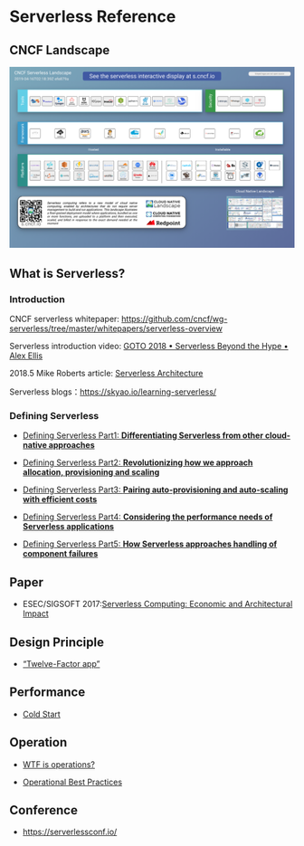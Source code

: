 # Serverless Reference

## CNCF Landscape

![CNCF Serverless Landscape](./img/Serverless-landscape.png)

## What is Serverless?

### Introduction

CNCF serverless whitepaper: <https://github.com/cncf/wg-serverless/tree/master/whitepapers/serverless-overview>

Serverless introduction video: [GOTO 2018 • Serverless Beyond the Hype • Alex Ellis](<https://www.youtube.com/watch?v=yOpYYYRuDQ0>)

2018.5 Mike Roberts article: [Serverless Architecture](<https://martinfowler.com/articles/serverless.html>)

Serverless blogs：<https://skyao.io/learning-serverless/>

### Defining Serverless

- [Defining Serverless Part1: **Differentiating Serverless from other cloud-native approaches**](<https://blog.symphonia.io/defining-serverless-part-1-704d72bc8a32>)

- [Defining Serverless Part2: **Revolutionizing how we approach allocation, provisioning and scaling**](<https://blog.symphonia.io/defining-serverless-part-2-8cc67bc0bdd8>)

- [Defining Serverless Part3: **Pairing auto-provisioning and auto-scaling with efficient costs**](<https://blog.symphonia.io/defining-serverless-part-3-f65856be4ade>)

- [Defining Serverless Part4: **Considering the performance needs of Serverless applications**](<https://blog.symphonia.io/defining-serverless-part-4-587be1e64294>)

- [Defining Serverless Part5: **How Serverless approaches handling of component failures**](<https://blog.symphonia.io/defining-serverless-part-5-5452308de55c>)

## Paper

- ESEC/SIGSOFT 2017:[Serverless Computing: Economic and Architectural Impact](<http://www.doc.ic.ac.uk/~rbc/papers/fse-serverless-17.pdf>)

## Design Principle

- [“Twelve-Factor app”](<https://12factor.net/>)

## Performance

- [Cold Start](<https://blog.symphonia.io/learning-lambda-part-8-addfab6b460d>)

## Operation

- [WTF is operations?](https://charity.wtf/2016/05/31/wtf-is-operations-serverless/)

- [Operational Best Practices](https://charity.wtf/2016/05/31/operational-best-practices-serverless/)

## Conference

- <https://serverlessconf.io/>

